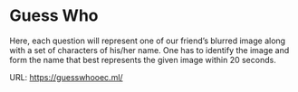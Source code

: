 # Guess Who 

Here, each question will represent one of our friend’s blurred image along with a set of characters of his/her name. One has to identify the image and form the name that best represents the given image within 20 seconds.

URL: https://guesswhooec.ml/
